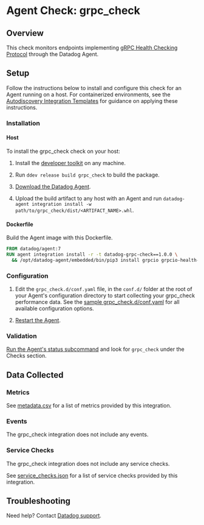 # Agent Check: grpc_check

## Overview

This check monitors endpoints implementing [gRPC Health Checking Protocol][1] through the Datadog Agent.

## Setup

Follow the instructions below to install and configure this check for an Agent running on a host. For containerized environments, see the [Autodiscovery Integration Templates][3] for guidance on applying these instructions.

### Installation

#### Host

To install the grpc_check check on your host:

1. Install the [developer toolkit][10] on any machine.

2. Run `ddev release build grpc_check` to build the package.

3. [Download the Datadog Agent][2].

4. Upload the build artifact to any host with an Agent and
   run `datadog-agent integration install -w path/to/grpc_check/dist/<ARTIFACT_NAME>.whl`.

#### Dockerfile

Build the Agent image with this Dockerfile.

```Dockerfile
FROM datadog/agent:7
RUN agent integration install -r -t datadog-grpc-check==1.0.0 \
  && /opt/datadog-agent/embedded/bin/pip3 install grpcio grpcio-health-checking
```

### Configuration

1. Edit the `grpc_check.d/conf.yaml` file, in the `conf.d/` folder at the root of your Agent's configuration directory to start collecting your grpc_check performance data. See the [sample grpc_check.d/conf.yaml][4] for all available configuration options.

2. [Restart the Agent][5].

### Validation

[Run the Agent's status subcommand][6] and look for `grpc_check` under the Checks section.

## Data Collected

### Metrics

See [metadata.csv][7] for a list of metrics provided by this integration.

### Events

The grpc_check integration does not include any events.

### Service Checks

The grpc_check integration does not include any service checks.

See [service_checks.json][8] for a list of service checks provided by this integration.

## Troubleshooting

Need help? Contact [Datadog support][9].

[1]: https://github.com/grpc/grpc/blob/master/doc/health-checking.md
[2]: https://app.datadoghq.com/account/settings#agent
[3]: https://docs.datadoghq.com/agent/kubernetes/integrations/
[4]: https://github.com/DataDog/integrations-extras/blob/master/grpc_check/datadog_checks/check/data/conf.yaml.example
[5]: https://docs.datadoghq.com/agent/guide/agent-commands/#start-stop-and-restart-the-agent
[6]: https://docs.datadoghq.com/agent/guide/agent-commands/#agent-status-and-information
[7]: https://github.com/DataDog/integrations-extras/blob/master/grpc_check/metadata.csv
[8]: https://github.com/DataDog/integrations-extras/blob/master/grpc_check/assets/service_checks.json
[9]: help@datadoghq.com
[10]: https://docs.datadoghq.com/developers/integrations/new_check_howto/#developer-toolkit
